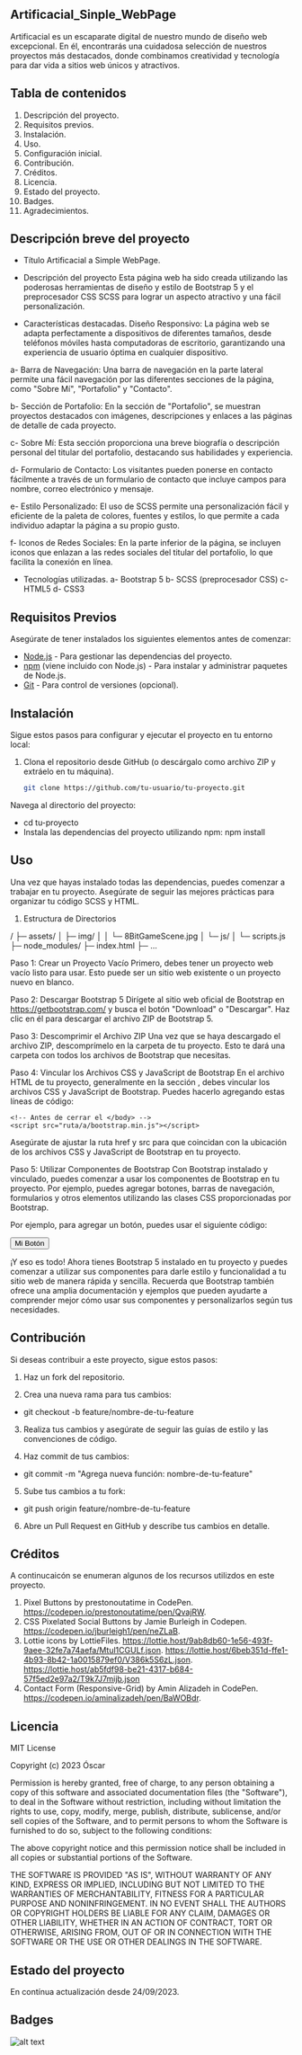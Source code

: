 ## Artificacial_Sinple_WebPage

Artificacial es un escaparate digital de nuestro mundo de diseño web excepcional. En él, encontrarás una cuidadosa selección de nuestros proyectos más destacados, donde combinamos creatividad y tecnología para dar vida a sitios web únicos y atractivos. 

## Tabla de contenidos

1. Descripción del proyecto.
2. Requisitos previos.
3. Instalación.
4. Uso.
5. Configuración inicial.
6. Contribución.
7. Créditos.
8. Licencia.
9. Estado del proyecto.
10. Badges.
11. Agradecimientos.

## Descripción breve del proyecto

* Título
Artificacial a Simple WebPage.

* Descripción del proyecto
Esta página web ha sido creada utilizando las poderosas herramientas de diseño y estilo de Bootstrap 5 y el preprocesador CSS SCSS para lograr un aspecto atractivo y una fácil personalización.

* Características destacadas.
Diseño Responsivo: La página web se adapta perfectamente a dispositivos de diferentes tamaños, desde teléfonos móviles hasta computadoras de escritorio, garantizando una experiencia de usuario óptima en cualquier dispositivo.

a- Barra de Navegación: Una barra de navegación en la parte lateral permite una fácil navegación por las diferentes secciones de la página, como "Sobre Mí", "Portafolio" y "Contacto".

b- Sección de Portafolio: En la sección de "Portafolio", se muestran proyectos destacados con imágenes, descripciones y enlaces a las páginas de detalle de cada proyecto.

c- Sobre Mí: Esta sección proporciona una breve biografía o descripción personal del titular del portafolio, destacando sus habilidades y experiencia.

d- Formulario de Contacto: Los visitantes pueden ponerse en contacto fácilmente a través de un formulario de contacto que incluye campos para nombre, correo electrónico y mensaje.

e- Estilo Personalizado: El uso de SCSS permite una personalización fácil y eficiente de la paleta de colores, fuentes y estilos, lo que permite a cada individuo adaptar la página a su propio gusto.

f- Iconos de Redes Sociales: En la parte inferior de la página, se incluyen iconos que enlazan a las redes sociales del titular del portafolio, lo que facilita la conexión en línea.
  
* Tecnologías utilizadas.
a- Bootstrap 5
b- SCSS (preprocesador CSS)
c- HTML5
d- CSS3

## Requisitos Previos

Asegúrate de tener instalados los siguientes elementos antes de comenzar:

- [Node.js](https://nodejs.org/) - Para gestionar las dependencias del proyecto.
- [npm](https://www.npmjs.com/) (viene incluido con Node.js) - Para instalar y administrar paquetes de Node.js.
- [Git](https://git-scm.com/) - Para control de versiones (opcional).

## Instalación

Sigue estos pasos para configurar y ejecutar el proyecto en tu entorno local:

1. Clona el repositorio desde GitHub (o descárgalo como archivo ZIP y extráelo en tu máquina).

   ```bash
   git clone https://github.com/tu-usuario/tu-proyecto.git

Navega al directorio del proyecto:

* cd tu-proyecto
* Instala las dependencias del proyecto utilizando npm: npm install

## Uso

Una vez que hayas instalado todas las dependencias, puedes comenzar a trabajar en tu proyecto. Asegúrate de seguir las mejores prácticas para organizar tu código SCSS y HTML.

1. Estructura de Directorios

/
├─ assets/
│   ├─ img/
│   │   └─ 8BitGameScene.jpg
│   └─ js/
│       └─ scripts.js
├─ node_modules/
├─ index.html
├─ ...

Paso 1: Crear un Proyecto Vacío
Primero, debes tener un proyecto web vacío listo para usar. Esto puede ser un sitio web existente o un proyecto nuevo en blanco.

Paso 2: Descargar Bootstrap 5
Dirígete al sitio web oficial de Bootstrap en https://getbootstrap.com/ y busca el botón "Download" o "Descargar". Haz clic en él para descargar el archivo ZIP de Bootstrap 5.

Paso 3: Descomprimir el Archivo ZIP
Una vez que se haya descargado el archivo ZIP, descomprímelo en la carpeta de tu proyecto. Esto te dará una carpeta con todos los archivos de Bootstrap que necesitas.

Paso 4: Vincular los Archivos CSS y JavaScript de Bootstrap
En el archivo HTML de tu proyecto, generalmente en la sección <head>, debes vincular los archivos CSS y JavaScript de Bootstrap. Puedes hacerlo agregando estas líneas de código:


<!DOCTYPE html>
<html lang="es">
<head>
    <!-- Otros elementos head -->
    <link href="ruta/a/bootstrap.min.css" rel="stylesheet">
</head>
<body>
    <!-- Contenido de tu página -->
    
    <!-- Antes de cerrar el </body> -->
    <script src="ruta/a/bootstrap.min.js"></script>
</body>
</html>

Asegúrate de ajustar la ruta href y src para que coincidan con la ubicación de los archivos CSS y JavaScript de Bootstrap en tu proyecto.

Paso 5: Utilizar Componentes de Bootstrap
Con Bootstrap instalado y vinculado, puedes comenzar a usar los componentes de Bootstrap en tu proyecto. Por ejemplo, puedes agregar botones, barras de navegación, formularios y otros elementos utilizando las clases CSS proporcionadas por Bootstrap.

Por ejemplo, para agregar un botón, puedes usar el siguiente código:

<button class="btn btn-primary">Mi Botón</button>

¡Y eso es todo! Ahora tienes Bootstrap 5 instalado en tu proyecto y puedes comenzar a utilizar sus componentes para darle estilo y funcionalidad a tu sitio web de manera rápida y sencilla. Recuerda que Bootstrap también ofrece una amplia documentación y ejemplos que pueden ayudarte a comprender mejor cómo usar sus componentes y personalizarlos según tus necesidades.

## Contribución

Si deseas contribuir a este proyecto, sigue estos pasos:

1. Haz un fork del repositorio.

2. Crea una nueva rama para tus cambios:
* git checkout -b feature/nombre-de-tu-feature

3. Realiza tus cambios y asegúrate de seguir las guías de estilo y las convenciones de código.

4. Haz commit de tus cambios:
* git commit -m "Agrega nueva función: nombre-de-tu-feature"

5. Sube tus cambios a tu fork:
* git push origin feature/nombre-de-tu-feature

6. Abre un Pull Request en GitHub y describe tus cambios en detalle.

## Créditos

A continucaicón se enumeran algunos de los recursos utilizdos en este proyecto.

1. Pixel Buttons by prestonoutatime in CodePen. https://codepen.io/prestonoutatime/pen/QvajRW.
2. CSS Pixelated Social Buttons by Jamie Burleigh in Codepen. https://codepen.io/jburleigh1/pen/neZLaB.
3. Lottie icons by LottieFiles. https://lottie.host/9ab8db60-1e56-493f-9aee-32fe7a74aefa/Mtul1CGULf.json. https://lottie.host/6beb351d-ffe1-4b93-8b42-1a0015879ef0/V386k5S6zL.json. https://lottie.host/ab5fdf98-be21-4317-b684-57f5ed2e97a2/T9k7J7mijb.json
4. Contact Form (Responsive-Grid) by Amin Alizadeh in CodePen. https://codepen.io/aminalizadeh/pen/BaWOBdr.

## Licencia

MIT License

Copyright (c) 2023 Óscar

Permission is hereby granted, free of charge, to any person obtaining a copy
of this software and associated documentation files (the "Software"), to deal
in the Software without restriction, including without limitation the rights
to use, copy, modify, merge, publish, distribute, sublicense, and/or sell
copies of the Software, and to permit persons to whom the Software is
furnished to do so, subject to the following conditions:

The above copyright notice and this permission notice shall be included in all
copies or substantial portions of the Software.

THE SOFTWARE IS PROVIDED "AS IS", WITHOUT WARRANTY OF ANY KIND, EXPRESS OR
IMPLIED, INCLUDING BUT NOT LIMITED TO THE WARRANTIES OF MERCHANTABILITY,
FITNESS FOR A PARTICULAR PURPOSE AND NONINFRINGEMENT. IN NO EVENT SHALL THE
AUTHORS OR COPYRIGHT HOLDERS BE LIABLE FOR ANY CLAIM, DAMAGES OR OTHER
LIABILITY, WHETHER IN AN ACTION OF CONTRACT, TORT OR OTHERWISE, ARISING FROM,
OUT OF OR IN CONNECTION WITH THE SOFTWARE OR THE USE OR OTHER DEALINGS IN THE
SOFTWARE.

## Estado del proyecto

En contínua actualización desde 24/09/2023.

## Badges


![alt text](https://github.com/oscarlara/Artificacial_Sinple_WebPage/blob/main/assets/img/screencapture-127-0-0-1-5500-index-html-2023-09-23-18_23_25.png)
